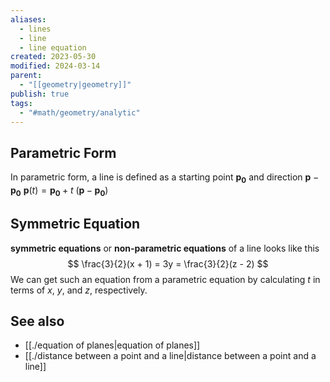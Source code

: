 ```yaml
---
aliases:
  - lines
  - line
  - line equation
created: 2023-05-30
modified: 2024-03-14
parent:
  - "[[geometry|geometry]]"
publish: true
tags:
  - "#math/geometry/analytic"
---
```

## Parametric Form
In parametric form, a line is defined as a starting point $\mathbf{p_0}$ and direction $\mathbf{p} - \mathbf{p_0}$
$\mathbf{p}(t) = \mathbf{p_0} + t \ (\mathbf{p} - \mathbf{p_0})$

## Symmetric Equation
**symmetric equations** or **non-parametric equations** of a line looks like this
$$
\frac{3}{2}(x + 1) = 3y = \frac{3}{2}(z - 2)
$$
We can get such an equation from a parametric equation by calculating $t$ in terms of $x$, $y$, and $z$, respectively.

## See also
- [[./equation of planes|equation of planes]]
- [[./distance between a point and a line|distance between a point and a line]]